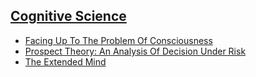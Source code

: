 ## [Cognitive Science](https://github.com/ZigaSajovic/Readings/tree/master/Cognitive_Science)
* [Facing Up To The Problem Of Consciousness](https://github.com/ZigaSajovic/Readings/tree/master/Cognitive_Science/Facing_Up_To_The_Problem_Of_Consciousness.pdf)
* [Prospect Theory: An Analysis Of Decision Under Risk](https://github.com/ZigaSajovic/Readings/tree/master/Cognitive_Science/Prospect_Theory:_An_Analysis_Of_Decision_Under_Risk.pdf)
* [The Extended Mind ](https://github.com/ZigaSajovic/Readings/tree/master/Cognitive_Science/The_Extended_Mind_.pdf)
